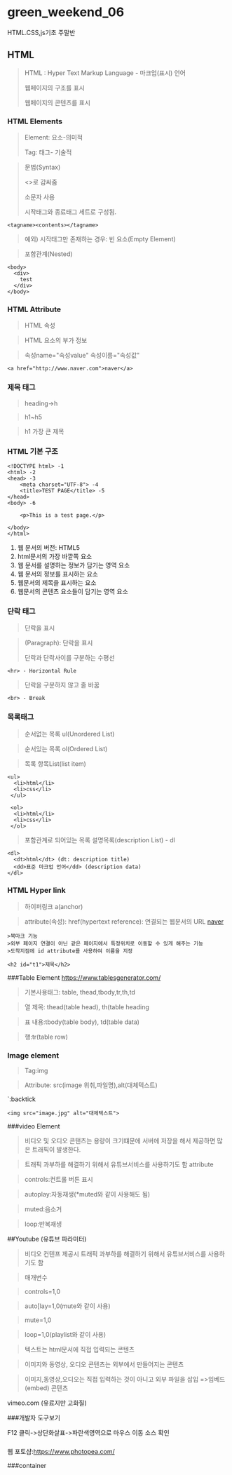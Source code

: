 # green_weekend_06
HTML.CSS,js기초 주말반
## HTML
> HTML : Hyper Text Markup Language - 마크업(표시) 언어
> 
> 웹페이지의 구조를 표시
> 
> 웹페이지의 콘텐츠를 표시

### HTML Elements

>Element: 요소-의미적
>
>Tag: 태그- 기술적

>문법(Syntax)
>
><>로 감싸줌
>
>소문자 사용
>
>시작태그와 종료태그 세트로 구성됨.
```
<tagname><contents></tagname>
```

>예외) 시작태그만 존재하는 경우: 빈 요소(Empty Element)

>포함관계(Nested)
```
<body>
  <div>
    test
  </div>
</body>
```

### HTML Attribute

>HTML 속성

>HTML 요소의 부가 정보

>속성name="속성value" 속성이름="속성값" 
```
<a href="http://www.naver.com">naver</a>
```

### 제목 태그
>heading->h

>h1~h5

>h1 가장 큰 제목

### HTML 기본 구조
```
<!DOCTYPE html> -1
<html> -2
<head> -3
    <meta charset="UTF-8"> -4
    <title>TEST PAGE</title> -5
</head>
<body> -6

    <p>This is a test page.</p>

</body>
</html>
```

1. 웹 문서의 버전: HTML5
2. html문서의 가장 바깥쪽 요소
3. 웹 문서를 설명하는 정보가 담기는 영역 요소
4. 웹 문서의 정보를 표시하는 요소
5. 웹문서의 제목을 표시하는 요소
6. 웹문서의 콘텐츠 요소들이 담기는 영역 요소

### 단락 태그
>단락을 표시

><p>(Paragraph): 단락을 표시
>
>
>단락과 단락사이를 구분하는 수평선
```
<hr> - Horizontal Rule
```
>단락을 구분하지 않고 줄 바꿈
```
<br> - Break
```

### 목록태그

> 순서없는 목록 ul(Unordered List)

> 순서있는 목록 ol(Ordered List)

> 목록 항목List(list item)

```
<ul>
  <li>html</li>
  <li>css</li>
 </ul> 
 
 <ol>
  <li>html</li>
  <li>css</li>
 </ol> 
 ```
 >포함관계로 되어있는 목록
> 설명목록(description List) - dl
```
<dl>
  <dt>html</dt> (dt: description title)
  <dd>표준 마크업 언어</dd> (description data)
</dl>

```
### HTML Hyper link
>하이퍼링크 a(anchor)

>attribute(속성): href(hypertext reference): 연결되는 웹문서의 URL
<a href="http://www.naver.com">naver</a>
```
>북마크 기능
>외부 페이지 연결이 아닌 같은 페이지에서 특정위치로 이동할 수 있게 해주는 기능
>도착지점에 id attribute를 사용하여 이름을 지정
```
<a href="#t1"></a>
```
<h2 id="t1">제목</h2>
```

###Table Element
https://www.tablesgenerator.com/

>기본사용태그: table, thead,tbody,tr,th,td

>열 제목: thead(table head), th(table heading

>표 내용:tbody(table body), td(table data)

>행:tr(table row)

### Image element
> Tag:img

> Attribute: src(image 위취,파일명),alt(대체텍스트)

`:backtick
```
<img src="image.jpg" alt="대체텍스트">
```

###video Element
>비디오 및 오디오 콘탠츠는 용량이 크기떄문에 서버에 저장을 해서 제공하면 많은 트래픽이 발생한다.

>트래픽 과부하를 해결하기 위해서 유튜브서비스를 사용하기도 함
>attribute

>controls:컨트롤 버튼 표시

>autoplay:자동재생(*muted와 같이 사용해도 됨)

>muted:음소거

>loop:반복재생

##Youtube (유튜브 파라미터)
>비디오 컨텐프 제공시 트래픽 과부하를 해결하기 위해서 유튜브서비스를 사용하기도 함

>매개변수

>controls=1,0

>auto[lay=1,0(mute와 같이 사용)

>mute=1,0

>loop=1,0(playlist와 같이 사용)

>텍스트는 html문서에 직접 입력되는 콘텐츠

>이미지와 동영상, 오디오 콘텐츠는 외부에서 만들어지는 콘텐츠

>이미지,동영상,오디오는 직접 입력하는 것이 아니고 외부 파일을 삽입 =>임베드(embed) 콘텐츠


vimeo.com (유료지만 고화질)



###개발자 도구보기

F12 클릭->상단화살표->파란색영역으로 마우스 이동 소스 확인



###
웹 포토샵:https://www.photopea.com/

###container


